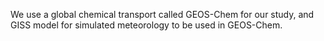 We use a global chemical transport called GEOS-Chem for our study, and GISS model for simulated meteorology to be used in GEOS-Chem.
